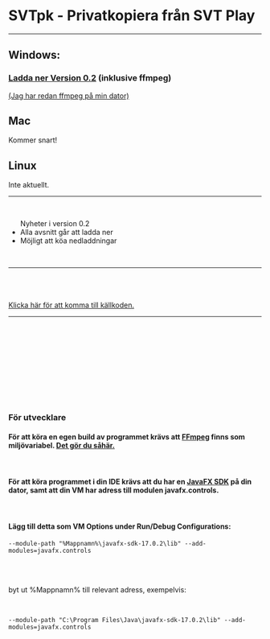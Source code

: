 <h1>SVTpk - Privatkopiera från SVT Play</h1>

<hr>
<h2>Windows:</h2>
<h3><a href="https://mega.nz/file/kiwmRCwQ#56gIx8q8gr_oTTCFX3K_me3ApseWpFhR0RdAOvhAedg"> Ladda ner Version 0.2</a> <h7 className="x-small">(inklusive ffmpeg)</h7></h3>
<p><a href="https://mega.nz/file/BnJGBbaD#nCGQq3IUwuzfodYJmZta3prHbYKQCOe1i1qNRC5dZY4">(Jag har redan ffmpeg på min dator)</a></p>
<h2>Mac</h2>
<p>Kommer snart!</p>
<h2>Linux</h2>
Inte aktuellt.
<hr>
<br/>
<ul>
    Nyheter i version 0.2
    <li>Alla avsnitt går att ladda ner</li>
    <li>Möjligt att köa nedladdningar</li>

</ul>
<br/>
<hr>
<br/>
<br/>
<br/>
<a href="https://github.com/isthisthereallife/svtpk">Klicka här för att komma till källkoden.</a> 
<hr>
<br/>
<br/>
<br/>
<br/>
<br/>
<br/>
<br/>
<br/>
<br/>
<h3>För utvecklare</h3>
<h4>För att köra en egen build av programmet krävs att <a href="https://www.ffmpeg.org/download.html">FFmpeg</a> finns som miljövariabel. <a href="https://windowsloop.com/install-ffmpeg-windows-10/">Det gör du såhär.</a> </h4>
<br/>
<h4>För att köra programmet i din IDE krävs att du har en <a href="https://gluonhq.com/products/javafx/">JavaFX SDK</a> på din dator, samt att din VM har adress till modulen javafx.controls.</h4>
<br/>
<h4>Lägg till detta som VM Options under Run/Debug Configurations:</h4>

    --module-path "%Mappnamn%\javafx-sdk-17.0.2\lib" --add-modules=javafx.controls

<br/>
<br/>
<p>byt ut %Mappnamn% till relevant adress, exempelvis:</p>
<br/>

    --module-path "C:\Program Files\Java\javafx-sdk-17.0.2\lib" --add-modules=javafx.controls
